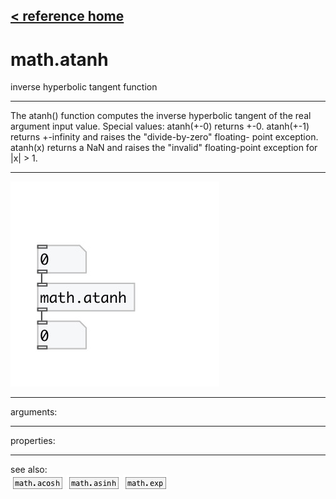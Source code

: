 [< reference home](index.html)
---

# math.atanh


inverse hyperbolic tangent function

---

The atanh() function computes the inverse hyperbolic tangent of the real argument
            input value.
Special values:
atanh(+-0) returns +-0.
atanh(+-1) returns +-infinity and raises the &#34;divide-by-zero&#34; floating- point
            exception.
atanh(x) returns a NaN and raises the &#34;invalid&#34; floating-point exception for |x|
            &gt; 1.
<br>


---


![example](examples/math.atanh-example.jpg)

---
arguments:


---
properties:


---
see also:<br>
[![math.acosh](img/object_math.acosh.png)](math.acosh.html)
[![math.asinh](img/object_math.asinh.png)](math.asinh.html)
[![math.exp](img/object_math.exp.png)](math.exp.html)
